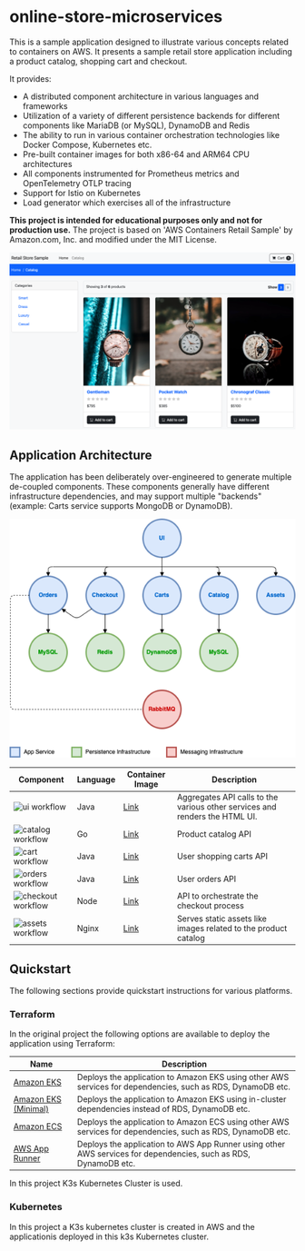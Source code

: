 # online-store-microservices

This is a sample application designed to illustrate various concepts related to containers on AWS. It presents a sample retail store application including a product catalog, shopping cart and checkout.

It provides:

- A distributed component architecture in various languages and frameworks
- Utilization of a variety of different persistence backends for different components like MariaDB (or MySQL), DynamoDB and Redis
- The ability to run in various container orchestration technologies like Docker Compose, Kubernetes etc.
- Pre-built container images for both x86-64 and ARM64 CPU architectures
- All components instrumented for Prometheus metrics and OpenTelemetry OTLP tracing
- Support for Istio on Kubernetes
- Load generator which exercises all of the infrastructure

**This project is intended for educational purposes only and not for production use.**
The project is based on 'AWS Containers Retail Sample' by Amazon.com, Inc. and modified under the MIT License. 

![Screenshot](/docs/images/screenshot.png)

## Application Architecture

The application has been deliberately over-engineered to generate multiple de-coupled components. These components generally have different infrastructure dependencies, and may support multiple "backends" (example: Carts service supports MongoDB or DynamoDB).

![Architecture](/docs/images/architecture.png)

| Component                                                                                                                   | Language | Container Image                                                             | Description                                                                 |
| --------------------------------------------------------------------------------------------------------------------------- | -------- | --------------------------------------------------------------------------- | --------------------------------------------------------------------------- |
| ![ui workflow](https://github.com/aws-containers/retail-store-sample-app/actions/workflows/ci-ui.yml/badge.svg)             | Java     | [Link](https://gallery.ecr.aws/aws-containers/retail-store-sample-ui)       | Aggregates API calls to the various other services and renders the HTML UI. |
| ![catalog workflow](https://github.com/aws-containers/retail-store-sample-app/actions/workflows/ci-catalog.yml/badge.svg)   | Go       | [Link](https://gallery.ecr.aws/aws-containers/retail-store-sample-catalog)  | Product catalog API                                                         |
| ![cart workflow](https://github.com/aws-containers/retail-store-sample-app/actions/workflows/ci-cart.yml/badge.svg)         | Java     | [Link](https://gallery.ecr.aws/aws-containers/retail-store-sample-cart)     | User shopping carts API                                                     |
| ![orders workflow](https://github.com/aws-containers/retail-store-sample-app/actions/workflows/ci-orders.yml/badge.svg)     | Java     | [Link](https://gallery.ecr.aws/aws-containers/retail-store-sample-orders)   | User orders API                                                             |
| ![checkout workflow](https://github.com/aws-containers/retail-store-sample-app/actions/workflows/ci-checkout.yml/badge.svg) | Node     | [Link](https://gallery.ecr.aws/aws-containers/retail-store-sample-checkout) | API to orchestrate the checkout process                                     |
| ![assets workflow](https://github.com/aws-containers/retail-store-sample-app/actions/workflows/ci-assets.yml/badge.svg)     | Nginx    | [Link](https://gallery.ecr.aws/aws-containers/retail-store-sample-assets)   | Serves static assets like images related to the product catalog             |



## Quickstart

The following sections provide quickstart instructions for various platforms. 

### Terraform

In the original project the following options are available to deploy the application using Terraform:

| Name                                                    | Description                                                                                                     |
| ------------------------------------------------------- | --------------------------------------------------------------------------------------------------------------- |
| [Amazon EKS](./deploy/terraform/eks/default/)           | Deploys the application to Amazon EKS using other AWS services for dependencies, such as RDS, DynamoDB etc.     |
| [Amazon EKS (Minimal)](./deploy/terraform/eks/minimal/) | Deploys the application to Amazon EKS using in-cluster dependencies instead of RDS, DynamoDB etc.               |
| [Amazon ECS](./deploy/terraform/ecs/default/)           | Deploys the application to Amazon ECS using other AWS services for dependencies, such as RDS, DynamoDB etc.     |
| [AWS App Runner](./deploy/terraform/apprunner/)         | Deploys the application to AWS App Runner using other AWS services for dependencies, such as RDS, DynamoDB etc. |

In this project K3s Kubernetes Cluster is used.

### Kubernetes

In this project a K3s kubernetes cluster is created in AWS and the applicationis deployed in this k3s Kubernetes cluster.

